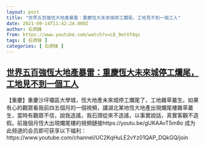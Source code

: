 ```yaml
---
layout: post
title: "世界五百強恆大地產暴雷：重慶恆大未來城停工爛尾，工地見不到一個工人"
date: 2021-09-14T11:42:24.000Z
author: 石炳鋒
from: https://www.youtube.com/watch?v=LD_9etXfdqs
tags: [ 石炳锋 ]
categories: [ 石炳锋 ]
---
```

<!--1631619744000-->
[世界五百強恆大地產暴雷：重慶恆大未來城停工爛尾，工地見不到一個工人](https://www.youtube.com/watch?v=LD_9etXfdqs)
------

<div>
【重慶】重慶沙坪壩區大學城，恆大地產未來城停工爛尾了，工地雜草叢生。如果有心的觀眾看我前四五個月的一個視頻，講湖北某地恆大地產出現爛尾樓雜草叢生，當時有觀眾不信，說我造謠，我石頭從來不造謠，以事實說話，真實客觀不造假。前幾個月恆大出現爛尾樓的視頻鏈接https://youtu.be/gUKAAvT5m8o      成为此频道的会员即可获享以下福利：https://www.youtube.com/channel/UC2KqHuLE2vYz01QAP_DQkGQ/join
</div>
